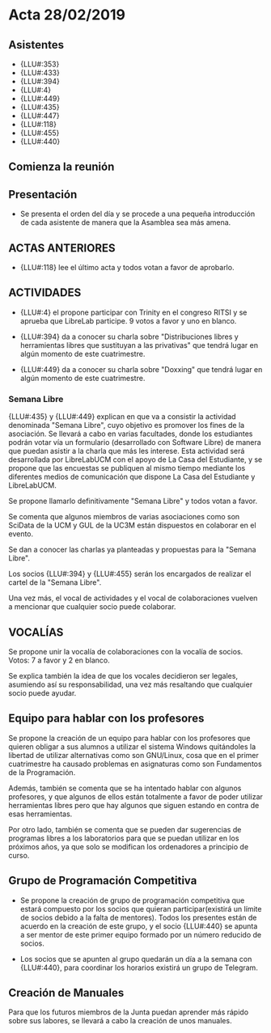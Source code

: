 # Acta 28/02/2019


## Asistentes
* {LLU#:353}
* {LLU#:433}
* {LLU#:394}
* {LLU#:4}
* {LLU#:449}
* {LLU#:435}
* {LLU#:447}
* {LLU#:118}
* {LLU#:455}
* {LLU#:440}

## Comienza la reunión
## Presentación
* Se presenta el orden del día y se procede a una pequeña introducción de cada asistente de manera que la Asamblea sea más amena.

## ACTAS ANTERIORES
* {LLU#:118} lee el último acta y todos votan a favor de aprobarlo.

## ACTIVIDADES
* {LLU#:4} el propone participar con Trinity en el congreso RITSI y se aprueba que LibreLab participe. 9 votos a favor y uno en blanco.

* {LLU#:394} da a conocer su charla sobre "Distribuciones libres y herramientas libres que sustituyan a las privativas" que tendrá lugar en algún momento de este cuatrimestre.

* {LLU#:449} da a conocer su charla sobre "Doxxing" que tendrá lugar en algún momento de este cuatrimestre.

### Semana Libre

{LLU#:435} y {LLU#:449} explican en que va a consistir la actividad
denominada "Semana Libre", cuyo objetivo es promover los fines de la asociación. Se llevará a cabo en varias facultades, donde los estudiantes podrán votar vía un formulario (desarrollado con Software Libre) de manera que puedan asistir a la charla que más les interese. Esta actividad será desarrollada por LibreLabUCM con el apoyo de La Casa del Estudiante, y se propone que las encuestas se publiquen al mismo tiempo mediante los diferentes medios de comunicación que dispone La Casa del Estudiante y LibreLabUCM.

Se propone llamarlo definitivamente "Semana Libre" y todos votan a favor.

Se comenta que algunos miembros de varias asociaciones como son SciData de la UCM y GUL de la UC3M están dispuestos en colaborar en el evento.

Se dan a conocer las charlas ya planteadas y propuestas para la "Semana Libre".

Los socios {LLU#:394} y {LLU#:455} serán los encargados de realizar el cartel de la "Semana Libre".

Una vez más, el vocal de actividades y el vocal de colaboraciones vuelven a mencionar que cualquier socio puede colaborar.

## VOCALÍAS

Se propone unir la vocalía de colaboraciones con la vocalía de socios. Votos: 7 a favor y 2 en blanco.

Se explica también la idea de que los vocales decidieron ser legales, asumiendo así su responsabilidad, una vez más resaltando que cualquier socio puede ayudar.

## Equipo para hablar con los profesores

Se propone la creación de un equipo para hablar con los profesores que quieren obligar a sus alumnos a utilizar el sistema Windows quitándoles la libertad de utilizar alternativas como son GNU/Linux, cosa que en el primer cuatrimestre ha causado problemas en asignaturas como son Fundamentos de la Programación.

Además, también se comenta que se ha intentado hablar con algunos profesores, y que algunos de ellos están totalmente a favor de poder utilizar herramientas libres pero que hay algunos que siguen estando en contra de esas herramientas.

Por otro lado, también se comenta que se pueden dar sugerencias de programas libres a los laboratorios para que se puedan utilizar en los próximos años, ya que solo se modifican los ordenadores a principio de curso.

## Grupo de Programación Competitiva

* Se propone la creación de grupo de programación competitiva que estará compuesto por los socios que quieran participar(existirá un límite de socios debido a la falta de mentores). Todos los presentes están de acuerdo en la creación de este grupo, y el socio {LLU#:440} se apunta a ser mentor de este primer equipo formado por un número reducido de socios.

* Los socios que se apunten al grupo quedarán un día a la semana con {LLU#:440}, para coordinar los horarios existirá un grupo de Telegram.

## Creación de Manuales

Para que los futuros miembros de la Junta puedan aprender más rápido sobre sus labores, se llevará a cabo la creación de unos manuales.
